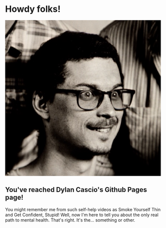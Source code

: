 # Howdy folks!

![Dylan in his natural habitat](/img/g-avatar.jpg)
## You've reached Dylan Cascio's Github Pages page!

You might remember me from such self-help videos as Smoke Yourself Thin and Get Confident, Stupid!  Well, now I'm here to tell you about the only real path to mental health. That's right. It's the... something or other.


